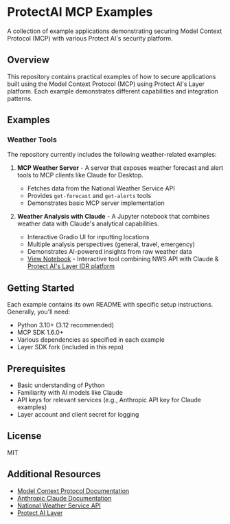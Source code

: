 # ProtectAI MCP Examples

A collection of example applications demonstrating securing Model Context Protocol (MCP) with various Protect AI's security platform.

## Overview

This repository contains practical examples of how to secure applications built using the Model Context Protocol (MCP) using Protect AI's Layer platform. Each example demonstrates different capabilities and integration patterns.

## Examples

### Weather Tools

The repository currently includes the following weather-related examples:

1. **MCP Weather Server** - A server that exposes weather forecast and alert tools to MCP clients like Claude for Desktop.
   - Fetches data from the National Weather Service API
   - Provides `get-forecast` and `get-alerts` tools
   - Demonstrates basic MCP server implementation

2. **Weather Analysis with Claude** - A Jupyter notebook that combines weather data with Claude's analytical capabilities.
   - Interactive Gradio UI for inputting locations
   - Multiple analysis perspectives (general, travel, emergency)
   - Demonstrates AI-powered insights from raw weather data
   - [View Notebook](weather-v1/mcp_weather_analysis_using_claude/weather_analysis_tool_claude.ipynb) - Interactive tool combining NWS API with Claude & [Protect AI's Layer IDR platform](https://protectai.com/layer)

## Getting Started

Each example contains its own README with specific setup instructions. Generally, you'll need:

- Python 3.10+ (3.12 recommended)
- MCP SDK 1.6.0+
- Various dependencies as specified in each example
- Layer SDK fork (included in this repo)

## Prerequisites

- Basic understanding of Python
- Familiarity with AI models like Claude
- API keys for relevant services (e.g., Anthropic API key for Claude examples)
- Layer account and client secret for logging

## License

MIT

## Additional Resources

- [Model Context Protocol Documentation](https://modelcontextprotocol.io)
- [Anthropic Claude Documentation](https://docs.anthropic.com)
- [National Weather Service API](https://api.weather.gov)
- [Protect AI Layer](https://protectai.com/layer)